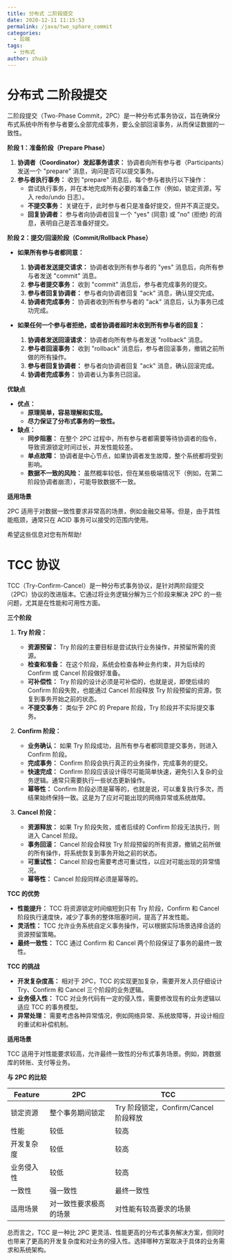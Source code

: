 ```yaml
---
title: 分布式 二阶段提交
date: 2020-12-11 11:15:53
permalink: /java/two_sphare_commit
categories:
  - 后端
tags:
  - 分布式
author: zhuib
---
```



# 分布式 二阶段提交

二阶段提交（Two-Phase Commit，2PC）是一种分布式事务协议，旨在确保分布式系统中所有参与者要么全部完成事务，要么全部回滚事务，从而保证数据的一致性。

**阶段 1：准备阶段（Prepare Phase）**

1.  **协调者（Coordinator）发起事务请求：** 协调者向所有参与者（Participants）发送一个 "prepare" 消息，询问是否可以提交事务。
2.  **参与者执行事务：** 收到 "prepare" 消息后，每个参与者执行以下操作：
    *   尝试执行事务，并在本地完成所有必要的准备工作（例如，锁定资源，写入 redo/undo 日志）。
    *   **不提交事务：** 关键在于，此时参与者只是准备好提交，但并不真正提交。
    *   **回复协调者：** 参与者向协调者回复一个 "yes" (同意) 或 "no" (拒绝) 的消息，表明自己是否准备好提交。

**阶段 2：提交/回滚阶段（Commit/Rollback Phase）**

*   **如果所有参与者都同意：**
    1.  **协调者发送提交请求：** 协调者收到所有参与者的 "yes" 消息后，向所有参与者发送 "commit" 消息。
    2.  **参与者提交事务：** 收到 "commit" 消息后，参与者完成事务的提交。
    3.  **参与者回复协调者：** 参与者向协调者回复 "ack" 消息，确认提交完成。
    4.  **协调者完成事务：** 协调者收到所有参与者的 "ack" 消息后，认为事务已成功完成。

*   **如果任何一个参与者拒绝，或者协调者超时未收到所有参与者的回复：**
    1.  **协调者发送回滚请求：** 协调者向所有参与者发送 "rollback" 消息。
    2.  **参与者回滚事务：** 收到 "rollback" 消息后，参与者回滚事务，撤销之前所做的所有操作。
    3.  **参与者回复协调者：** 参与者向协调者回复 "ack" 消息，确认回滚完成。
    4.  **协调者完成事务：** 协调者认为事务已回滚。

**优缺点**

*   **优点：**
    *   **原理简单，容易理解和实现。**
    *   **尽力保证了分布式事务的一致性。**
*   **缺点：**
    *   **同步阻塞：** 在整个 2PC 过程中，所有参与者都需要等待协调者的指令，导致资源锁定时间过长，并发性能较差。
    *   **单点故障：** 协调者是中心节点，如果协调者发生故障，整个系统都将受到影响。
    *   **数据不一致的风险：** 虽然概率较低，但在某些极端情况下（例如，在第二阶段协调者崩溃），可能导致数据不一致。

**适用场景**

2PC 适用于对数据一致性要求非常高的场景，例如金融交易等。但是，由于其性能瓶颈，通常只在 ACID 事务可以接受的范围内使用。

希望这些信息对您有所帮助!

# TCC 协议

TCC（Try-Confirm-Cancel）是一种分布式事务协议，是针对两阶段提交（2PC）协议的改进版本。它通过将业务逻辑分解为三个阶段来解决 2PC 的一些问题，尤其是在性能和可用性方面。

**三个阶段**

1.  **Try 阶段：**
    *   **资源预留：** Try 阶段的主要目标是尝试执行业务操作，并预留所需的资源。
    *   **检查和准备：** 在这个阶段，系统会检查各种业务约束，并为后续的 Confirm 或 Cancel 阶段做好准备。
    *   **可补偿性：** Try 阶段的设计必须是可补偿的，也就是说，即使后续的 Confirm 阶段失败，也能通过 Cancel 阶段释放 Try 阶段预留的资源，恢复到事务开始之前的状态。
    *   **不提交事务：** 类似于 2PC 的 Prepare 阶段，Try 阶段并不实际提交事务。

2.  **Confirm 阶段：**
    *   **业务确认：** 如果 Try 阶段成功，且所有参与者都同意提交事务，则进入 Confirm 阶段。
    *   **完成事务：** Confirm 阶段会执行真正的业务操作，完成事务的提交。
    *   **快速完成：** Confirm 阶段应该设计得尽可能简单快速，避免引入复杂的业务逻辑。通常只需要执行一些状态更新操作。
    *   **幂等性：** Confirm 阶段必须是幂等的，也就是说，可以重复执行多次，而结果始终保持一致。这是为了应对可能出现的网络异常或系统故障。

3.  **Cancel 阶段：**
    *   **资源释放：** 如果 Try 阶段失败，或者后续的 Confirm 阶段无法执行，则进入 Cancel 阶段。
    *   **事务回滚：** Cancel 阶段会释放 Try 阶段预留的所有资源，撤销之前所做的所有操作，将系统恢复到事务开始之前的状态。
    *   **可重试性：** Cancel 阶段也需要考虑可重试性，以应对可能出现的异常情况。
    *   **幂等性：** Cancel 阶段同样必须是幂等的。

**TCC 的优势**

*   **性能提升：** TCC 将资源锁定时间缩短到只有 Try 阶段，Confirm 和 Cancel 阶段执行速度快，减少了事务的整体阻塞时间，提高了并发性能。
*   **灵活性：** TCC 允许业务系统自定义事务操作，可以根据实际场景选择合适的资源预留策略。
*   **最终一致性：** TCC 通过 Confirm 和 Cancel 两个阶段保证了事务的最终一致性。

**TCC 的挑战**

*   **开发复杂度高：** 相对于 2PC，TCC 的实现更加复杂，需要开发人员仔细设计 Try、Confirm 和 Cancel 三个阶段的业务逻辑。
*   **业务侵入性：** TCC 对业务代码有一定的侵入性，需要修改现有的业务逻辑以适应 TCC 的事务模型。
*   **异常处理：** 需要考虑各种异常情况，例如网络异常、系统故障等，并设计相应的重试和补偿机制。

**适用场景**

TCC 适用于对性能要求较高，允许最终一致性的分布式事务场景。例如，跨数据库的转账、支付等业务。

**与 2PC 的比较**

| Feature        | 2PC                                 | TCC                                      |
| -------------- | ------------------------------------- | ---------------------------------------- |
| 锁定资源     | 整个事务期间锁定                      | Try 阶段锁定，Confirm/Cancel 阶段释放   |
| 性能           | 较低                                  | 较高                                    |
| 开发复杂度     | 较低                                  | 较高                                    |
| 业务侵入性     | 较低                                  | 较高                                    |
| 一致性         | 强一致性                              | 最终一致性                               |
| 适用场景     | 对一致性要求极高的场景                | 对性能有较高要求的场景                   |

总而言之，TCC 是一种比 2PC 更灵活、性能更高的分布式事务解决方案，但同时也带来了更高的开发复杂度和对业务的侵入性。选择哪种方案取决于具体的业务需求和系统架构。
